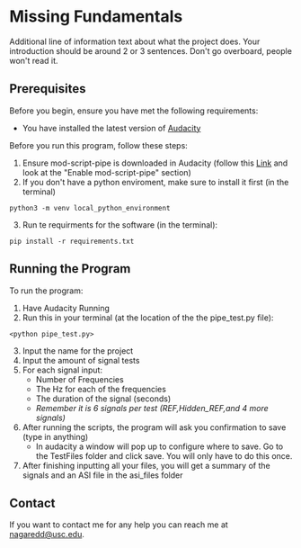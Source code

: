 # Missing Fundamentals

Additional line of information text about what the project does. Your introduction should be around 2 or 3 sentences. Don't go overboard, people won't read it.

## Prerequisites

Before you begin, ensure you have met the following requirements:
* You have installed the latest version of [Audacity](https://www.audacityteam.org/download/)

Before you run this program, follow these steps:
1. Ensure mod-script-pipe is downloaded in Audacity (follow this [Link](https://manual.audacityteam.org/man/scripting.html) and look at the "Enable mod-script-pipe" section)
2. If you don't have a python enviroment, make sure to install it first (in the terminal)
```
python3 -m venv local_python_environment
```
3. Run te requirments for the software (in the terminal):
```
pip install -r requirements.txt
```

## Running the Program

To run the program:
1. Have Audacity Running 
2. Run this in your terminal (at the location of the the pipe_test.py file):
```
<python pipe_test.py>
```
3. Input the name for the project 
4. Input the amount of signal tests
5. For each signal input:
    * Number of Frequencies 
    * The Hz for each of the frequencies 
    * The duration of the signal (seconds)
    * _Remember it is 6 signals per test (REF,Hidden_REF,and 4 more signals)_
6. After running the scripts, the program will ask you confirmation to save (type in anything)
   * In audacity a window will pop up to configure where to save. Go to the TestFiles folder and click save. You will only have to do this once.
7. After finishing inputting all your files, you will get a summary of the signals and an ASI file in the asi_files folder

## Contact

If you want to contact me for any help you can reach me at nagaredd@usc.edu.
